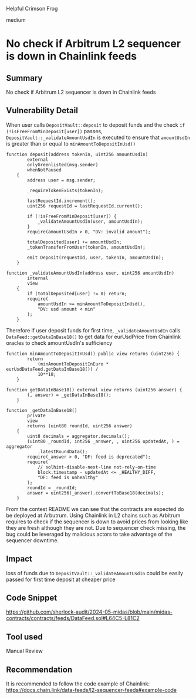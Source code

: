Helpful Crimson Frog

medium

# No check if Arbitrum L2 sequencer is down in Chainlink feeds

## Summary
No check if Arbitrum L2 sequencer is down in Chainlink feeds

## Vulnerability Detail
When user calls `DepositVault::deposit` to deposit funds and the check `if (!isFreeFromMinDeposit[user])` passes, `DepositVault::_validateAmountUsdIn` is executed to ensure that `amountUsdIn` is greater than or equal to `minAmountToDepositInUsd()`
```solidity
function deposit(address tokenIn, uint256 amountUsdIn)
        external
        onlyGreenlisted(msg.sender)
        whenNotPaused
    {
        address user = msg.sender;

        _requireTokenExists(tokenIn);

        lastRequestId.increment();
        uint256 requestId = lastRequestId.current();

        if (!isFreeFromMinDeposit[user]) {
            _validateAmountUsdIn(user, amountUsdIn);
        }
        require(amountUsdIn > 0, "DV: invalid amount");

        totalDeposited[user] += amountUsdIn;
        _tokenTransferFromUser(tokenIn, amountUsdIn);

        emit Deposit(requestId, user, tokenIn, amountUsdIn);
    }
```
```solidity
function _validateAmountUsdIn(address user, uint256 amountUsdIn)
        internal
        view
    {
        if (totalDeposited[user] != 0) return;
        require(
            amountUsdIn >= minAmountToDepositInUsd(), 
            "DV: usd amount < min"
        );
    }
```
Therefore if user deposit funds for first time, `_validateAmountUsdIn` calls `DataFeed::getDataInBase18()` to get data for eurUsdPrice from Chainlink oracles to check amountUsdIn's sufficiency
```solidity
function minAmountToDepositInUsd() public view returns (uint256) {
        return
            (minAmountToDepositInEuro * eurUsdDataFeed.getDataInBase18()) /
            10**18;
    }
``` 
```solidity
function getDataInBase18() external view returns (uint256 answer) {
        (, answer) = _getDataInBase18();
    }
```
```solidity
function _getDataInBase18()
        private
        view
        returns (uint80 roundId, uint256 answer)
    {
        uint8 decimals = aggregator.decimals(); 
        (uint80 _roundId, int256 _answer, , uint256 updatedAt, ) = aggregator
            .latestRoundData();
        require(_answer > 0, "DF: feed is deprecated");
        require(
            // solhint-disable-next-line not-rely-on-time
            block.timestamp - updatedAt <= _HEALTHY_DIFF,
            "DF: feed is unhealthy"
        );
        roundId = _roundId;
        answer = uint256(_answer).convertToBase18(decimals);
    }
```
From the contest README we can see that the contracts are expected do be deployed at Arbutrum. Using Chainlink in L2 chains such as Arbitrum requires to check if the sequencer is down to avoid prices from looking like they are fresh although they are not. Due to sequencer check missing, the bug could be leveraged by malicious actors to take advantage of the sequencer downtime.

## Impact
loss of funds due to `DepositVault::_validateAmountUsdIn` could be easily passed for first time deposit at cheaper price

## Code Snippet
https://github.com/sherlock-audit/2024-05-midas/blob/main/midas-contracts/contracts/feeds/DataFeed.sol#L64C5-L81C2

## Tool used

Manual Review

## Recommendation
It is recommended to follow the code example of Chainlink: https://docs.chain.link/data-feeds/l2-sequencer-feeds#example-code